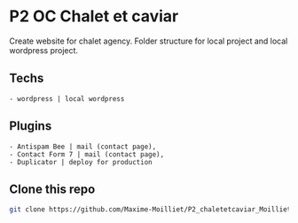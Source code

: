 # P2 OC Chalet et caviar

Create website for chalet agency.
Folder structure for local project and local wordpress project.

## Techs
    - wordpress | local wordpress


## Plugins
    - Antispam Bee | mail (contact page),
    - Contact Form 7 | mail (contact page),
    - Duplicator | deploy for production

## Clone this repo 

```bash
git clone https://github.com/Maxime-Moilliet/P2_chaletetcaviar_Moilliet_Maxime
```